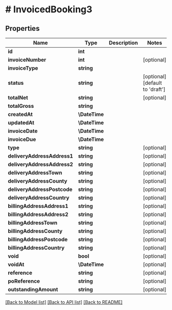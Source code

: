 # # InvoicedBooking3

## Properties

Name | Type | Description | Notes
------------ | ------------- | ------------- | -------------
**id** | **int** |  |
**invoiceNumber** | **int** |  | [optional]
**invoiceType** | **string** |  |
**status** | **string** |  | [optional] [default to 'draft']
**totalNet** | **string** |  | [optional]
**totalGross** | **string** |  |
**createdAt** | **\DateTime** |  |
**updatedAt** | **\DateTime** |  |
**invoiceDate** | **\DateTime** |  |
**invoiceDue** | **\DateTime** |  |
**type** | **string** |  | [optional]
**deliveryAddressAddress1** | **string** |  | [optional]
**deliveryAddressAddress2** | **string** |  | [optional]
**deliveryAddressTown** | **string** |  | [optional]
**deliveryAddressCounty** | **string** |  | [optional]
**deliveryAddressPostcode** | **string** |  | [optional]
**deliveryAddressCountry** | **string** |  | [optional]
**billingAddressAddress1** | **string** |  | [optional]
**billingAddressAddress2** | **string** |  | [optional]
**billingAddressTown** | **string** |  | [optional]
**billingAddressCounty** | **string** |  | [optional]
**billingAddressPostcode** | **string** |  | [optional]
**billingAddressCountry** | **string** |  | [optional]
**void** | **bool** |  | [optional]
**voidAt** | **\DateTime** |  | [optional]
**reference** | **string** |  | [optional]
**poReference** | **string** |  | [optional]
**outstandingAmount** | **string** |  | [optional]

[[Back to Model list]](../../README.md#models) [[Back to API list]](../../README.md#endpoints) [[Back to README]](../../README.md)
